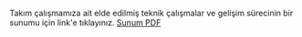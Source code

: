 Takım çalışmamıza ait elde edilmiş teknik çalışmalar ve gelişim sürecinin bir sunumu için link'e tıklayınız. 
                                          [Sunum PDF](sunum.pdf)
